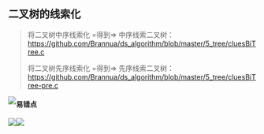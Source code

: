 ## 二叉树的线索化

> 将二叉树中序线索化 =得到=> 中序线索二叉树：https://github.com/Brannua/ds_algorithm/blob/master/5_tree/cluesBiTree.c
>
> 将二叉树先序线索化 =得到=> 先序线索二叉树：https://github.com/Brannua/ds_algorithm/blob/master/5_tree/cluesBiTree-pre.c

<img src='https://gitee.com/pj-l/imgs-1/raw/master/screenShot/image-20211109160449052.png' style='float: left;'></img>

#### 易错点

<img src='https://gitee.com/pj-l/imgs-1/raw/master/screenShot/image-20211109161043133.png' style='float: left;'></img>

<img src='https://gitee.com/pj-l/imgs-1/raw/master/screenShot/image-20211109160840670.png' style='float: left;'></img>
